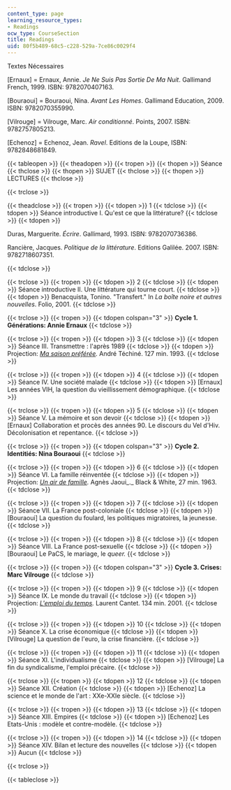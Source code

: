 ```yaml
---
content_type: page
learning_resource_types:
- Readings
ocw_type: CourseSection
title: Readings
uid: 80f5b489-68c5-c228-529a-7ce86c0029f4
---
```


Textes Nécessaires

\[Ernaux\] = Ernaux, Annie. _Je Ne Suis Pas Sortie De Ma Nuit_. Gallimand French, 1999. ISBN: 9782070407163.

\[Bouraoui\] = Bouraoui, Nina. _Avant Les Homes_. Gallimand Education, 2009. ISBN: 9782070355990.

\[Vilrouge\] = Vilrouge, Marc. _Air conditionné_. Points, 2007. ISBN: 9782757805213.

\[Echenoz\] = Echenoz, Jean. _Ravel_. Editions de la Loupe, ISBN: 9782848681849.

{{< tableopen >}}
{{< theadopen >}}
{{< tropen >}}
{{< thopen >}}
Séance
{{< thclose >}}
{{< thopen >}}
SUJET
{{< thclose >}}
{{< thopen >}}
LECTURES
{{< thclose >}}

{{< trclose >}}

{{< theadclose >}}
{{< tropen >}}
{{< tdopen >}}
1
{{< tdclose >}}
{{< tdopen >}}
Séance introductive I. Qu'est ce que la littérature?
{{< tdclose >}}
{{< tdopen >}}


Duras, Marguerite. _Écrire_. Gallimard, 1993. ISBN: 9782070736386.

Rancière, Jacques. _Politique de la littérature_. Editions Galilée. 2007. ISBN: 9782718607351.


{{< tdclose >}}

{{< trclose >}}
{{< tropen >}}
{{< tdopen >}}
2
{{< tdclose >}}
{{< tdopen >}}
Séance introductive II. Une littérature qui tourne court.
{{< tdclose >}}
{{< tdopen >}}
Benacquista, Tonino. "Transfert." In _La boîte noire et autres nouvelles_. Folio, 2001.
{{< tdclose >}}

{{< trclose >}}
{{< tropen >}}
{{< tdopen colspan="3" >}}
**Cycle 1. Générations: Annie Ernaux**
{{< tdclose >}}

{{< trclose >}}
{{< tropen >}}
{{< tdopen >}}
3
{{< tdclose >}}
{{< tdopen >}}
Séance III. Transmettre : l'après 1989
{{< tdclose >}}
{{< tdopen >}}
Projection: _[Ma saison préférée](http://www.imdb.com/title/tt0107471/?ref_=fn_al_tt_1)._ André Téchiné. 127 min. 1993.
{{< tdclose >}}

{{< trclose >}}
{{< tropen >}}
{{< tdopen >}}
4
{{< tdclose >}}
{{< tdopen >}}
Séance IV. Une société malade
{{< tdclose >}}
{{< tdopen >}}
\[Ernaux\] Les années VIH, la question du vieillissement démographique.
{{< tdclose >}}

{{< trclose >}}
{{< tropen >}}
{{< tdopen >}}
5
{{< tdclose >}}
{{< tdopen >}}
Séance V. La mémoire et son devoir
{{< tdclose >}}
{{< tdopen >}}
\[Ernaux\] Collaboration et procès des années 90. Le discours du Vel d'Hiv. Décolonisation et repentance.
{{< tdclose >}}

{{< trclose >}}
{{< tropen >}}
{{< tdopen colspan="3" >}}
**Cycle 2. Identitiés: Nina Bouraoui**
{{< tdclose >}}

{{< trclose >}}
{{< tropen >}}
{{< tdopen >}}
6
{{< tdclose >}}
{{< tdopen >}}
Séance VI. La famille réinventée
{{< tdclose >}}
{{< tdopen >}}
Projection: _[Un air de famille](http://www.imdb.com/title/tt0271851/?ref_=fn_al_tt_2)._ Agnès Jaoui_._ Black & White, 27 min. 1963.
{{< tdclose >}}

{{< trclose >}}
{{< tropen >}}
{{< tdopen >}}
7
{{< tdclose >}}
{{< tdopen >}}
Séance VII. La France post-coloniale
{{< tdclose >}}
{{< tdopen >}}
\[Bouraoui\] La question du foulard, les politiques migratoires, la jeunesse.
{{< tdclose >}}

{{< trclose >}}
{{< tropen >}}
{{< tdopen >}}
8
{{< tdclose >}}
{{< tdopen >}}
Séance VIII. La France post-sexuelle
{{< tdclose >}}
{{< tdopen >}}
\[Bouraoui\] Le PaCS, le mariage, le _queer._
{{< tdclose >}}

{{< trclose >}}
{{< tropen >}}
{{< tdopen colspan="3" >}}
**Cycle 3. Crises: Marc Vilrouge**
{{< tdclose >}}

{{< trclose >}}
{{< tropen >}}
{{< tdopen >}}
9
{{< tdclose >}}
{{< tdopen >}}
Séance IX. Le monde du travail
{{< tdclose >}}
{{< tdopen >}}
Projection: _[L'emploi du temps](http://www.imdb.com/title/tt0279065/?ref_=fn_al_tt_1)._ Laurent Cantet. 134 min. 2001.
{{< tdclose >}}

{{< trclose >}}
{{< tropen >}}
{{< tdopen >}}
10
{{< tdclose >}}
{{< tdopen >}}
Séance X. La crise économique
{{< tdclose >}}
{{< tdopen >}}
\[Vilrouge\] La question de l'euro, la crise financière.
{{< tdclose >}}

{{< trclose >}}
{{< tropen >}}
{{< tdopen >}}
11
{{< tdclose >}}
{{< tdopen >}}
Séance XI. L'individualisme
{{< tdclose >}}
{{< tdopen >}}
\[Vilrouge\] La fin du syndicalisme, l'emploi précaire.
{{< tdclose >}}

{{< trclose >}}
{{< tropen >}}
{{< tdopen >}}
12
{{< tdclose >}}
{{< tdopen >}}
Séance XII. Création
{{< tdclose >}}
{{< tdopen >}}
\[Echenoz\] La science et le monde de l'art : XXe-XXIe siècle.
{{< tdclose >}}

{{< trclose >}}
{{< tropen >}}
{{< tdopen >}}
13
{{< tdclose >}}
{{< tdopen >}}
Séance XIII. Empires
{{< tdclose >}}
{{< tdopen >}}
\[Echenoz\] Les Etats-Unis : modèle et contre-modèle.
{{< tdclose >}}

{{< trclose >}}
{{< tropen >}}
{{< tdopen >}}
14
{{< tdclose >}}
{{< tdopen >}}
Séance XIV. Bilan et lecture des nouvelles
{{< tdclose >}}
{{< tdopen >}}
Aucun
{{< tdclose >}}

{{< trclose >}}

{{< tableclose >}}